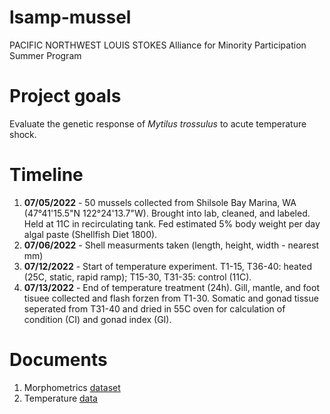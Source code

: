 # lsamp-mussel
PACIFIC NORTHWEST LOUIS STOKES Alliance for Minority Participation Summer Program

# Project goals
Evaluate the genetic response of *Mytilus trossulus* to acute temperature shock. 

# Timeline
1. **07/05/2022** - 50 mussels collected from Shilsole Bay Marina, WA (47°41'15.5"N 122°24'13.7"W). Brought into lab, cleaned, and labeled. Held at 11C in recirculating tank. Fed estimated 5% body weight per day algal paste (Shellfish Diet 1800). <br/>
2. **07/06/2022** - Shell measurments taken (length, height, width - nearest mm) <br/>
3. **07/12/2022** - Start of temperature experiment. T1-15, T36-40: heated (25C, static, rapid ramp); T15-30, T31-35: control (11C). <br/>
4. **07/13/2022** - End of temperature treatment (24h). Gill, mantle, and foot tisuee collected and flash forzen from T1-30. Somatic and gonad tissue seperated from T31-40 and dried in 55C oven for calculation of condition (CI) and gonad index (GI). <br/>

# Documents
1. Morphometrics [dataset](https://docs.google.com/spreadsheets/d/1AHncBwgaCnj5UzXMNSpwvFtoY7nqNFfk1sdAHQv8VxM/edit?usp=sharing)
2. Temperature [data](https://github.com/sr320/lsamp-mussel/tree/main/treatment_conditions)
